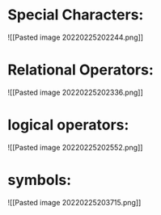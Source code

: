 # Special Characters:
![[Pasted image 20220225202244.png]]

# Relational Operators:
![[Pasted image 20220225202336.png]]

# logical operators:
![[Pasted image 20220225202552.png]]

# symbols:
![[Pasted image 20220225203715.png]]